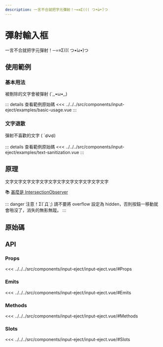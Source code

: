 ```yaml
---
description: 一言不合就把字元彈射！─=≡Σ((( つ•̀ω•́)つ
---
```


<script setup>
import SourceLinkList from '../../../src/components/source-link-list.vue'

import BasicUsage from '../../../src/components/input-eject/examples/basic-usage.vue'
import TextSanitization from '../../../src/components/input-eject/examples/text-sanitization.vue'
</script>

# 彈射輸入框 <Badge type="info" text="input" />

一言不合就把字元彈射！─=≡Σ((( つ•̀ω•́)つ

## 使用範例

### 基本用法

被刪除的文字會被彈射 (´,,•ω•,,)

<basic-usage  class="h-[40vh] flex-center" />

::: details 查看範例原始碼
<<< ../../../src/components/input-eject/examples/basic-usage.vue
:::

### 文字退散

彈射不喜歡的文字 ( ´థ౪థ)

<text-sanitization class="h-[40vh] flex-center" />

::: details 查看範例原始碼
<<< ../../../src/components/input-eject/examples/text-sanitization.vue
:::

## 原理

文字文字文字文字文字文字文字文字文字文字文字文字

📚 [甚麼是 IntersectionObserver](https://developer.mozilla.org/zh-CN/docs/Web/API/IntersectionObserver)

::: danger 注意！Σ(ˊДˋ;)
請不要將 overflow 設定為 hidden，否則按鈕一移動就會啪沒了，消失的無影無蹤。
:::

## 原始碼

<source-link-list name="input-eject"/>

## API

### Props

<<< ../../../src/components/input-eject/input-eject.vue/#Props

### Emits

<<< ../../../src/components/input-eject/input-eject.vue/#Emits

### Methods

<<< ../../../src/components/input-eject/input-eject.vue/#Methods

### Slots

<<< ../../../src/components/input-eject/input-eject.vue/#Slots
